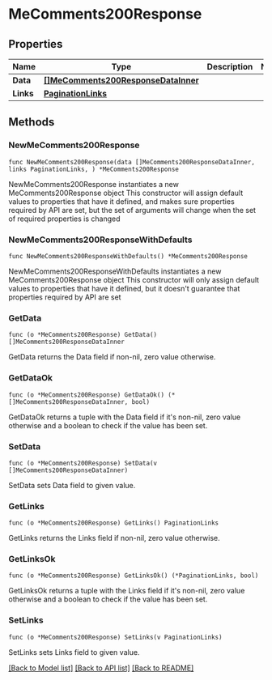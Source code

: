 # MeComments200Response

## Properties

Name | Type | Description | Notes
------------ | ------------- | ------------- | -------------
**Data** | [**[]MeComments200ResponseDataInner**](MeComments200ResponseDataInner.md) |  | 
**Links** | [**PaginationLinks**](PaginationLinks.md) |  | 

## Methods

### NewMeComments200Response

`func NewMeComments200Response(data []MeComments200ResponseDataInner, links PaginationLinks, ) *MeComments200Response`

NewMeComments200Response instantiates a new MeComments200Response object
This constructor will assign default values to properties that have it defined,
and makes sure properties required by API are set, but the set of arguments
will change when the set of required properties is changed

### NewMeComments200ResponseWithDefaults

`func NewMeComments200ResponseWithDefaults() *MeComments200Response`

NewMeComments200ResponseWithDefaults instantiates a new MeComments200Response object
This constructor will only assign default values to properties that have it defined,
but it doesn't guarantee that properties required by API are set

### GetData

`func (o *MeComments200Response) GetData() []MeComments200ResponseDataInner`

GetData returns the Data field if non-nil, zero value otherwise.

### GetDataOk

`func (o *MeComments200Response) GetDataOk() (*[]MeComments200ResponseDataInner, bool)`

GetDataOk returns a tuple with the Data field if it's non-nil, zero value otherwise
and a boolean to check if the value has been set.

### SetData

`func (o *MeComments200Response) SetData(v []MeComments200ResponseDataInner)`

SetData sets Data field to given value.


### GetLinks

`func (o *MeComments200Response) GetLinks() PaginationLinks`

GetLinks returns the Links field if non-nil, zero value otherwise.

### GetLinksOk

`func (o *MeComments200Response) GetLinksOk() (*PaginationLinks, bool)`

GetLinksOk returns a tuple with the Links field if it's non-nil, zero value otherwise
and a boolean to check if the value has been set.

### SetLinks

`func (o *MeComments200Response) SetLinks(v PaginationLinks)`

SetLinks sets Links field to given value.



[[Back to Model list]](../README.md#documentation-for-models) [[Back to API list]](../README.md#documentation-for-api-endpoints) [[Back to README]](../README.md)


